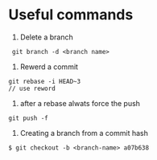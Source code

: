 # Useful commands
1. Delete a branch
```
 git branch -d <branch name>
```
1. Rewerd a commit
```
git rebase -i HEAD~3
// use reword
```
1. after a rebase alwats force the push
```
git push -f 
```
1. Creating a branch from a commit hash
```
$ git checkout -b <branch-name> a07b638
```